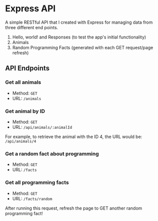 # Express API

A simple RESTful API that I created with Express for managing data from three different end points.

1. Hello, world! and Responses (to test the app's initial functionality)
2. Animals
3. Random Programming Facts (generated with each GET request/page refresh)

## API Endpoints

### Get all animals

- Method: `GET`
- URL: `/animals`

### Get animal by ID

- Method: `GET`
- URL: `/api/animals/:animalId`

For example, to retrieve the animal with the ID 4, the URL would be: `/api/animals/4`

### Get a random fact about programming

- Method: `GET`
- URL: `/facts`

### Get all programming facts

- Method: `GET`
- URL: `/facts/random`

After running this request, refresh the page to GET another random programming fact!
